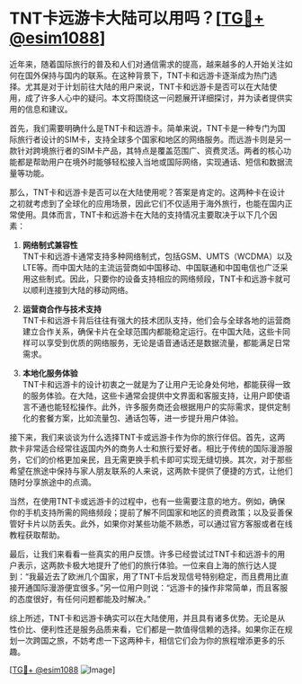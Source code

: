 # TNT卡远游卡大陆可以用吗？[[TG💪+ @esim1088](https://t.me/s/esim1088)]

近年来，随着国际旅行的普及和人们对通信需求的提高，越来越多的人开始关注如何在国外保持与国内的联系。在这种背景下，TNT卡和远游卡逐渐成为热门选择。尤其是对于计划前往大陆的用户来说，TNT卡和远游卡是否可以在大陆使用，成了许多人心中的疑问。本文将围绕这一问题展开详细探讨，并为读者提供实用的信息和建议。

首先，我们需要明确什么是TNT卡和远游卡。简单来说，TNT卡是一种专门为国际旅行者设计的SIM卡，支持全球多个国家和地区的网络服务。而远游卡则是另一款针对跨境旅行者的SIM卡产品，其特点是覆盖范围广、资费灵活。两者的核心功能都是帮助用户在境外时能够轻松接入当地或国际网络，实现通话、短信和数据流量等功能。

那么，TNT卡和远游卡是否可以在大陆使用呢？答案是肯定的。这两种卡在设计之初就考虑到了全球化的应用场景，因此它们不仅适用于海外旅行，也能在国内正常使用。具体而言，TNT卡和远游卡在大陆的支持情况主要取决于以下几个因素：

1. **网络制式兼容性**  
   TNT卡和远游卡通常支持多种网络制式，包括GSM、UMTS（WCDMA）以及LTE等。而中国大陆的主流运营商如中国移动、中国联通和中国电信也广泛采用这些制式。因此，只要你的设备支持相应的网络频段，TNT卡和远游卡就可以顺利连接到大陆的移动网络。

2. **运营商合作与技术支持**  
   TNT卡和远游卡背后往往有强大的技术团队支持，他们会与全球各地的运营商建立合作关系，确保卡片在全球范围内都能稳定运行。在中国大陆，这些卡同样可以享受到优质的网络服务，无论是语音通话还是数据流量，都能满足日常需求。

3. **本地化服务体验**  
   TNT卡和远游卡的设计初衷之一就是为了让用户无论身处何地，都能获得一致的服务体验。在大陆，这些卡通常会提供中文界面和客服支持，让用户即使语言不通也能轻松操作。此外，许多服务商还会根据用户的实际需求，提供定制化的套餐方案，比如流量包、通话包等，进一步提升用户体验。

接下来，我们来谈谈为什么选择TNT卡或远游卡作为你的旅行伴侣。首先，这两款卡非常适合经常往返国内外的商务人士和旅行爱好者。相比于传统的国际漫游服务，它们的价格更加亲民，且无需更换手机卡即可实现无缝切换。其次，对于那些希望在旅途中保持与家人朋友联系的人来说，这两款卡提供了便捷的方式，让他们随时分享旅途中的点滴。

当然，在使用TNT卡或远游卡的过程中，也有一些需要注意的地方。例如，确保你的手机支持所需的网络频段；提前了解不同国家和地区的资费政策；以及妥善保管好卡片以防丢失。此外，如果你对某些功能不熟悉，可以通过官方客服或者在线教程获取帮助。

最后，让我们来看看一些真实的用户反馈。许多已经尝试过TNT卡和远游卡的用户表示，这两款卡极大地提升了他们的旅行体验。一位来自上海的旅行达人提到：“我最近去了欧洲几个国家，用了TNT卡后发现信号特别稳定，而且费用比直接开通国际漫游便宜很多。”另一位用户则说：“远游卡的操作非常简单，而且客服的态度很好，有任何问题都能及时解决。”

综上所述，TNT卡和远游卡确实可以在大陆使用，并且具有诸多优势。无论是从性价比、便利性还是服务品质来看，它们都是一款值得信赖的选择。如果你正在规划一次跨国之旅，不妨考虑一下这两种卡，相信它们会为你的旅程增添更多的乐趣。

[[TG💪+ @esim1088](https://t.me/s/esim1088) ![Image](https://i.postimg.cc/4NQfJmqS/Snipaste-2025-05-13-00-14-12.png)]
